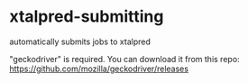 # xtalpred-submitting
automatically submits jobs to xtalpred 

"geckodriver" is required. You can download it from this repo: https://github.com/mozilla/geckodriver/releases
